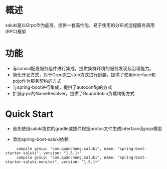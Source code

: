# 概述

saluki是以Grpc作为底层，提供一套高性能、易于使用的分布式远程服务调用(RPC)框架

# 功能

* 与consul配置服务组件进行集成，提供集群环境的服务发现及治理能力。
* 简化开发方式，对于Grpc原生stub方式进行封装，提供了使用interface和pojo作为服务契约的方式
* 与spring-boot进行集成，提供了autoconfig的方式
* 扩展grpc的NameResolver，提供了RoundRobin负载均衡方式

# Quick Start

* 首先使用saluki提供的gradle或插件根据protoc文件生成interface及pojo模型

* 添加spring-boot-saluki依赖

```
     compile group: "com.quancheng.saluki", name: "spring-boot-starter-saluki", version: "1.5.1+"
     compile group: "com.quancheng.saluki", name: "spring-boot-starter-saluki-monitor", version: "1.5.1+"	 
```
